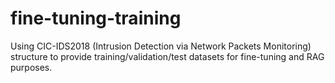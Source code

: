 # fine-tuning-training
Using CIC-IDS2018 (Intrusion Detection via Network Packets Monitoring) structure to provide training/validation/test datasets for fine-tuning and RAG purposes.
